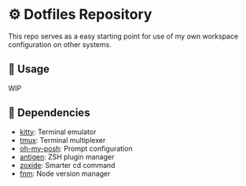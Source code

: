 # ⚙️ Dotfiles Repository

This repo serves as a easy starting point for use of my own workspace configuration on other systems.

## 🔨 Usage

WIP

## 🧱 Dependencies

- [kitty]('https://github.com/kovidgoyal/kitty'): Terminal emulator
- [tmux]('https://github.com/tmux/tmux'): Terminal multiplexer
- [oh-my-posh]('https://github.com/JanDeDobbeleer/oh-my-posh'): Prompt configuration
- [antigen]('https://github.com/zsh-users/antigen'): ZSH plugin manager
- [zoxide]('https://github.com/ajeetdsouza/zoxide'): Smarter cd command
- [fnm]('https://github.com/Schniz/fnm'): Node version manager
